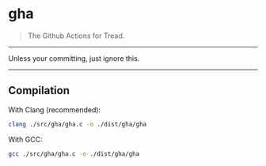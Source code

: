 # gha
> The Github Actions for Tread.

---

Unless your committing, just ignore this.

---

## Compilation
With Clang (recommended):
```bash
clang ./src/gha/gha.c -o ./dist/gha/gha
```
With GCC:
```bash
gcc ./src/gha/gha.c -o ./dist/gha/gha
```
